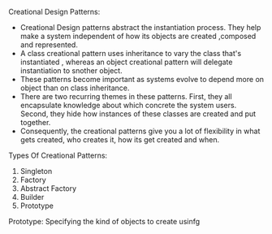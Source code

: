 Creational Design Patterns:
  * Creational Design patterns abstract the instantiation process. They help make a system independent of how its objects are created ,composed and represented.
  * A class creational pattern uses inheritance to vary the class that's instantiated , whereas an object creational pattern will delegate instantiation to snother object.
  * These patterns become important as systems evolve to depend more on object than on class inheritance.
  * There are two recurring themes in these patterns. First, they all encapsulate knowledge about which concrete the system users. Second, they hide how instances of these classes are created and put together.
  * Consequently, the creational patterns give you a lot of flexibility in what gets created, who creates it, how its get created and when.

Types Of Creational Patterns:
1. Singleton
2. Factory
3. Abstract Factory
4. Builder
5. Prototype

Prototype:
Specifying the kind of objects to create usinfg
